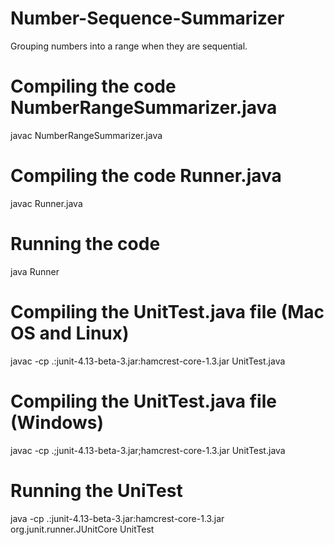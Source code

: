 # Number-Sequence-Summarizer
Grouping numbers into a range when they are sequential.

# Compiling the code NumberRangeSummarizer.java       
javac NumberRangeSummarizer.java 

# Compiling the code Runner.java  
javac Runner.java 

# Running the code
java Runner

# Compiling the UnitTest.java file (Mac OS and Linux)
javac -cp .:junit-4.13-beta-3.jar:hamcrest-core-1.3.jar UnitTest.java

# Compiling the UnitTest.java file (Windows)
javac -cp .;junit-4.13-beta-3.jar;hamcrest-core-1.3.jar UnitTest.java

# Running the UniTest
java -cp .:junit-4.13-beta-3.jar:hamcrest-core-1.3.jar org.junit.runner.JUnitCore UnitTest
